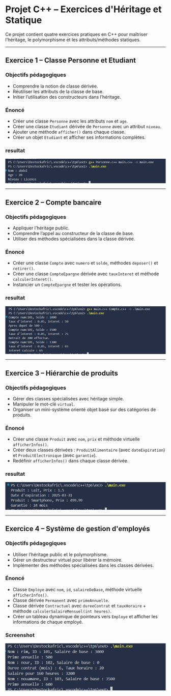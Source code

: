 # Projet C++ – Exercices d'Héritage et Statique

Ce projet contient quatre exercices pratiques en C++ pour maîtriser l'héritage, le polymorphisme et les attributs/méthodes statiques.

---

## Exercice 1 – Classe Personne et Etudiant

### Objectifs pédagogiques
- Comprendre la notion de classe dérivée.
- Réutiliser les attributs de la classe de base.
- Initier l’utilisation des constructeurs dans l’héritage.

### Énoncé
- Créer une classe `Personne` avec les attributs `nom` et `age`.
- Créer une classe `Etudiant` dérivée de `Personne` avec un attribut `niveau`.
- Ajouter une méthode `afficher()` dans chaque classe.
- Créer un objet `Etudiant` et afficher ses informations complètes.

### resultat
![Exercice 1 Screenshot](screenshots/resEx1.jpg)

---

## Exercice 2 – Compte bancaire

### Objectifs pédagogiques
- Appliquer l’héritage public.
- Comprendre l’appel au constructeur de la classe de base.
- Utiliser des méthodes spécialisées dans la classe dérivée.

### Énoncé
- Créer une classe `Compte` avec `numero` et `solde`, méthodes `deposer()` et `retirer()`.
- Créer une classe `CompteEpargne` dérivée avec `tauxInteret` et méthode `calculerInteret()`.
- Instancier un `CompteEpargne` et tester les opérations.

### resultat
![Exercice 2 Screenshot](screenshots/resEx2.jpg)

---

## Exercice 3 – Hiérarchie de produits

### Objectifs pédagogiques
- Gérer des classes spécialisées avec héritage simple.
- Manipuler le mot-clé `virtual`.
- Organiser un mini-système orienté objet basé sur des catégories de produits.

### Énoncé
- Créer une classe `Produit` avec `nom`, `prix` et méthode virtuelle `afficherInfos()`.
- Créer deux classes dérivées : `ProduitAlimentaire` (avec `dateExpiration`) et `ProduitElectronique` (avec `garantie`).
- Redéfinir `afficherInfos()` dans chaque classe dérivée.

### resultat
![Exercice 3 Screenshot](screenshots/resEx3.jpg)

---

## Exercice 4 – Système de gestion d'employés

### Objectifs pédagogiques
- Utiliser l’héritage public et le polymorphisme.
- Gérer un destructeur virtuel pour libérer la mémoire.
- Implémenter des méthodes spécialisées dans les classes dérivées.

### Énoncé
- Classe `Employe` avec `nom`, `id`, `salaireDeBase`, méthode virtuelle `afficherInfos()`.
- Classe dérivée `Permanent` avec `primeAnnuelle`.
- Classe dérivée `Contractuel` avec `dureeContrat` et `tauxHoraire` + méthode `calculerSalaireMensuel(int heures)`.
- Créer un tableau dynamique de pointeurs vers `Employe` et afficher les informations de chaque employé.

### Screenshot
![Exercice 4 Screenshot](screenshots/resEx4.jpg)
